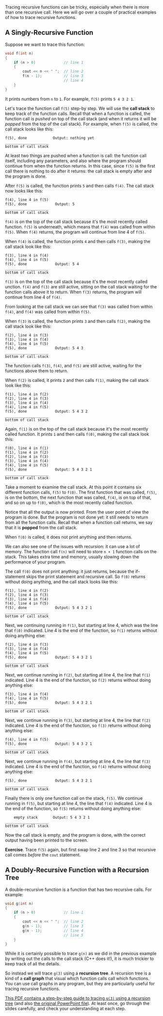 Tracing recursive functions can be tricky, especially when there is more than one recursive call. Here we will go over a couple of practical examples of how to trace recursive functions.
## A Singly-Recursive Function
Suppose we want to trace this function:

```cpp
void f(int n)
{
    if (n > 0)             // line 1
    {
        cout << n << " ";  // line 2
        f(n - 1);          // line 3
                           // line 4
    }
}
```
It prints numbers from `n` to `1`. For example, `f(5)` prints `5 4 3 2 1`.

Let's trace the function call `f(5)` step-by step. We will use the **call stack** to keep track of the function calls. Recall that when a function is called, the function call is *pushed* on top of the call stack (and when it returns it will be *popped* from the top of the call stack). For example, when `f(5)` is called, the call stack looks like this:
```
f(5), done            Output: nothing yet
____________________
bottom of call stack
```
At least two things are pushed when a function is call: the function call itself, including any parameters, and also where the program should continue from when the function returns. In this case, since `f(5)` is the first call there is nothing to do after it returns: the call stack is empty after and the program is done.

After `f(5)` is called, the function prints `5` and then calls `f(4)`. The call stack now looks like this:
```
f(4), line 4 in f(5)
f(5), done             Output: 5
____________________
bottom of call stack
```
`f(4)` is on the top of the call stack because it's the most recently called function. `f(5)` is underneath, which means that `f(4)` was called from within `f(5)`. When `f(4)` returns, the program will continue from line 4 of `f(5)`.

When `f(4)` is called, the function prints `4` and then calls `f(3)`, making the call stack look like this:
```
f(3), line 4 in f(4)
f(4), line 4 in f(5)
f(5), done             Output: 5 4
____________________
bottom of call stack
```
`f(3)` is on the top of the call stack because it's the most recently called unction. `f(4)` and `f(3)` are still active, sitting on the call stack waiting for the function calls above it to return. When `f(3)` returns, the program will continue from line 4 of `f(4)`.

From looking at the call stack we can see that `f(3)` was called from within `f(4)`, and `f(4)` was called from within `f(5)`.

When `f(3)` is called, the function prints `3` and then calls `f(2)`, making the call stack look like this:
```
f(2), line 4 in f(3)
f(3), line 4 in f(4)
f(4), line 4 in f(5)
f(5), done             Output: 5 4 3
____________________
bottom of call stack
```
The function calls `f(3)`, `f(4)`, and `f(5)` are still active, waiting for the functions above them to return.

When `f(2)` is called, it prints `2` and then calls `f(1)`, making the call stack look like this:
```
f(1), line 4 in f(2)
f(2), line 4 in f(3)
f(3), line 4 in f(4)
f(4), line 4 in f(5)
f(5), done             Output: 5 4 3 2
____________________
bottom of call stack
```
Again, `f(1)` is on the top of the call stack because it's the most recently called function. It prints `1` and then calls `f(0)`, making the call stack look this:
```
f(0), line 4 in f(1)
f(1), line 4 in f(2)
f(2), line 4 in f(3)
f(3), line 4 in f(4)
f(4), line 4 in f(5)
f(5), done             Output: 5 4 3 2 1
____________________
bottom of call stack
```
Take a moment to examine the call stack. At this point it contains six different function calls, `f(5)` to `f(0)`. The first function that was called, `f(5)`, is on the bottom, the next function that was called, `f(4)`, is on top of that, and so on up to `f(0)`, which is the most recently called function.

Notice that all the output is now printed. From the user point of view the program is done. But the program is not done yet: it still needs to return from all the function calls. Recall that when a function call returns, we say that it is **popped** from the call stack.

When `f(0)` is called, it does not print anything and then returns. 

We can also see one of the issues with recursion: it can use a lot of memory. The function call `f(n)` will need to store `n + 1` function calls on the stack. This takes extra time and memory, usually slowing down the performance of your program.

The call `f(0)` does not print anything: it just returns, because the if-statement skips the print statement and recursive call. So `f(0)` returns without doing anything, and the call stack looks like this:
```
f(1), line 4 in f(2)
f(2), line 4 in f(3)
f(3), line 4 in f(4)
f(4), line 4 in f(5)
f(5), done             Output: 5 4 3 2 1
____________________
bottom of call stack
```
Next, we continuing running in `f(1)`, but starting at line 4, which was the line that `f(0)` indicated. Line 4 is the end of the function, so `f(1)` returns without doing anything else:
```
f(2), line 4 in f(3)
f(3), line 4 in f(4)
f(4), line 4 in f(5)
f(5), done             Output: 5 4 3 2 1
____________________
bottom of call stack
```
Next, we continue running in `f(2)`, but starting at line 4, the line that `f(1)` indicated. Line 4 is the end of the function, so `f(2)` returns without doing anything else:
```
f(3), line 4 in f(4)
f(4), line 4 in f(5)
f(5), done             Output: 5 4 3 2 1
____________________
bottom of call stack
```
Next, we continue running in `f(3)`, but starting at line 4, the line that `f(2)` indicated. Line 4 is the end of the function, so `f(3)` returns without doing anything else:
```
f(4), line 4 in f(5)
f(5), done             Output: 5 4 3 2 1
____________________
bottom of call stack
```
Next, we continue running in `f(4)`, but starting at line 4, the line that `f(3)` indicated. Line 4 is the end of the function, so `f(4)` returns without doing anything else:
```
f(5), done             Output: 5 4 3 2 1
____________________
bottom of call stack
```
Finally there is only one function call on the stack, `f(5)`. We continue running in `f(5)`, but starting at line 4, the line that `f(4)` indicated. Line 4 is the end of the function, so `f(5)` returns without doing anything else:

```
    empty stack       Output: 5 4 3 2 1
____________________
bottom of call stack
```
Now the call stack is empty, and the program is done, with the correct output having been printed to the screen.

**Exercise**. Trace `f(5)` again, but first swap line 2 and line 3 so that recursive call comes *before* the `cout` statement.
## A Doubly-Recursive Function with a Recursion Tree
A double-recursive function is a function that has two recursive calls. For example:
```cpp
void g(int n)
{
    if (n > 0)             // line 1
    {
        cout << n << " ";  // line 2
        g(n - 1);          // line 3
        g(n - 1);          // line 4
                           // line 5
    }
}
```
While it is certainly possible to trace `g(n)` as we did in the previous example by writing out the calls to the call stack (C++ does it!), it is much trickier to keep track of all the details.

So instead we will trace `g(3)` using a **recursion tree**. A recursion tree is a kind of a **call graph** that visual which function calls call which functions. You can use call graphs in any program, but they are particularly useful for tracing recursive functions.

[This PDF contains a step-by-step guide to tracing `g(3)` using a recursion  tree](recursionTrace.PDF) (and also [the original PowerPoint file](recursionTrace/ppt)). At least once, go through the slides carefully, and check your understanding at each step.